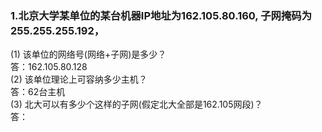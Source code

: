 ### 1.北京大学某单位的某台机器IP地址为162.105.80.160, 子网掩码为255.255.255.192，
(1) 该单位的网络号(网络+子网)是多少？  
答：162.105.80.128  
(2) 该单位理论上可容纳多少主机？   
答：62台主机  
(3) 北大可以有多少个这样的子网(假定北大全部是162.105网段)？  
答：

